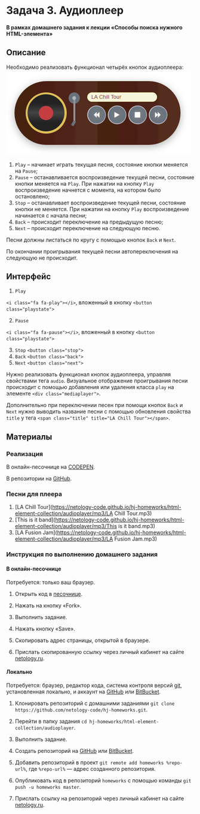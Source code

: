 # Задача 3. Аудиоплеер

#### В рамках домашнего задания к лекции «Способы поиска нужного HTML-элемента»

## Описание

Необходимо реализовать функционал четырёх кнопок аудиоплеера:
![Аудиоплеер](./res/audioplayer.png)

1. `Play` – начинает играть текущая песня, состояние кнопки меняется на `Pause`;
2. `Pause` – останавливается воспроизведение текущей песни, состояние кнопки меняется на `Play`. При нажатии на кнопку `Play` воспроизведение начнется с момента, на котором было остановлено;
3. `Stop` – останавливает воспроизведение текущей песни, состояние кнопки не меняется. При нажатии на кнопку `Play` воспроизведение начинается с начала песни;
4. `Back` – происходит переключение на предыдущую песню;
5. `Next` – происходит переключение на следующую песню.

Песни должны листаться по кругу с помощью кнопок `Back` и `Next`.

По окончании проигрывания текущей песни автопереключения на следующую не происходит.

## Интерфейс

1. `Play`

`<i class="fa fa-play"></i>`, вложенный в кнопку `<button class="playstate">`

2. `Pause`

`<i class="fa fa-pause"></i>`, вложенный в кнопку `<button class="playstate">`

3. `Stop` `<button class="stop">`
4. `Back` `<button class="back">`
5. `Next` `<button class="next">`

Нужно реализовать функционал кнопок аудиоплеера, управляя свойствами тега `audio`. Визуальное отображение проигрывания песни происходит с помощью добавления или удаления класса `play` на элементе `<div class="mediaplayer">`.

Дополнительно при переключении песен при помощи кнопок `Back` и `Next` нужно выводить название песни с помощью обновления свойства `title` у тега `<span class="title" title="LA Chill Tour"></span>`.

## Материалы

### Реализация

В онлайн-песочнице на [CODEPEN](https://codepen.io/solarrust/pen/QpobMe).

В репозитории на [GitHub](https://github.com/netology-code/hj-homeworks/tree/master/html-element-collection/audioplayer).

### Песни для плеера

1. [LA Chill Tour](https://netology-code.github.io/hj-homeworks/html-element-collection/audioplayer/mp3/LA Chill Tour.mp3)
2. [This is it band](https://netology-code.github.io/hj-homeworks/html-element-collection/audioplayer/mp3/This is it band.mp3)
3. [LA Fusion Jam](https://netology-code.github.io/hj-homeworks/html-element-collection/audioplayer/mp3/LA Fusion Jam.mp3)

### Инструкция по выполнению домашнего задания

#### В онлайн-песочнице

Потребуется: только ваш браузер.

1. Открыть код в [песочнице](https://codepen.io/solarrust/pen/QpobMe).

2. Нажать на кнопку «Fork».

3. Выполнить задание.

4. Нажать кнопку «Save».

5. Скопировать адрес страницы, открытой в браузере.

6. Прислать скопированную ссылку через личный кабинет на сайте [netology.ru](http://netology.ru/).    

#### Локально

Потребуется: браузер, редактор кода, система контроля версий [git](https://git-scm.com), установленная локально, и аккаунт на [GitHub](https://github.com/) или [BitBucket](https://bitbucket.org/).

1. Клонировать репозиторий с домашними заданиями `git clone https://github.com/netology-code/hj-homeworks.git`.

2. Перейти в папку задания `cd hj-homeworks/html-element-collection/audioplayer`.

3. Выполнить задание.

4. Создать репозиторий на [GitHub](https://github.com/) или [BitBucket](https://bitbucket.org/).

5. Добавить репозиторий в проект `git remote add homeworks %repo-url%`, где `%repo-url%` — адрес созданного репозитория.

6. Опубликовать код в репозиторий `homeworks` с помощью команды `git push -u homeworks master`.

7. Прислать ссылку на репозиторий через личный кабинет на сайте [netology.ru](http://netology.ru/).

